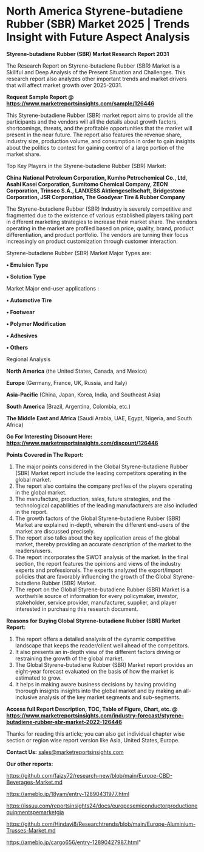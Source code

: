# North America Styrene-butadiene Rubber (SBR) Market 2025 | Trends Insight with Future Aspect Analysis

<strong>Styrene-butadiene Rubber (SBR) Market Research Report 2031</strong>

The Research Report on Styrene-butadiene Rubber (SBR) Market is a Skillful and Deep Analysis of the Present Situation and Challenges. This research report also analyzes other important trends and market drivers that will affect market growth over 2025-2031.

<strong>Request Sample Report @ <a href=https://www.marketreportsinsights.com/sample/126446>https://www.marketreportsinsights.com/sample/126446</a></strong>

This Styrene-butadiene Rubber (SBR) market report aims to provide all the participants and the vendors will all the details about growth factors, shortcomings, threats, and the profitable opportunities that the market will present in the near future. The report also features the revenue share, industry size, production volume, and consumption in order to gain insights about the politics to contest for gaining control of a large portion of the market share.

Top Key Players in the Styrene-butadiene Rubber (SBR) Market:

<strong>China National Petroleum Corporation, Kumho Petrochemical Co., Ltd, Asahi Kasei Corporation, Sumitomo Chemical Company, ZEON Corporation, Trinseo S.A., LANXESS Aktiengesellschaft, Bridgestone Corporation, JSR Corporation, The Goodyear Tire & Rubber Company</strong>

The Styrene-butadiene Rubber (SBR) Industry is severely competitive and fragmented due to the existence of various established players taking part in different marketing strategies to increase their market share. The vendors operating in the market are profiled based on price, quality, brand, product differentiation, and product portfolio. The vendors are turning their focus increasingly on product customization through customer interaction.

Styrene-butadiene Rubber (SBR) Market Major Types are:

<strong>• Emulsion Type

• Solution Type</strong>

Market Major end-user applications :

<strong>• Automotive Tire

• Footwear

• Polymer Modification

• Adhesives

• Others</strong>

Regional Analysis

</u><strong><b>North America</b></strong> (the United States, Canada, and Mexico)

<strong><b>Europe </b></strong>(Germany, France, UK, Russia, and Italy)

<strong><b>Asia-Pacific</b></strong> (China, Japan, Korea, India, and Southeast Asia)

<strong><b>South America</b></strong> (Brazil, Argentina, Colombia, etc.)

<strong><b>The Middle East and Africa</b></strong> (Saudi Arabia, UAE, Egypt, Nigeria, and South Africa)

<strong>Go For Interesting Discount Here: <a href=https://www.marketreportsinsights.com/discount/126446>https://www.marketreportsinsights.com/discount/126446</a></strong>

<strong>Points Covered in The Report:</strong>
<ol>
  <li>The major points considered in the Global Styrene-butadiene Rubber (SBR) Market report include the leading competitors operating in the global market.</li>
  <li>The report also contains the company profiles of the players operating in the global market.</li>
  <li>The manufacture, production, sales, future strategies, and the technological capabilities of the leading manufacturers are also included in the report.</li>
  <li>The growth factors of the Global Styrene-butadiene Rubber (SBR) Market are explained in-depth, wherein the different end-users of the market are discussed precisely.</li>
  <li>The report also talks about the key application areas of the global market, thereby providing an accurate description of the market to the readers/users.</li>
  <li>The report incorporates the SWOT analysis of the market. In the final section, the report features the opinions and views of the industry experts and professionals. The experts analyzed the export/import policies that are favorably influencing the growth of the Global Styrene-butadiene Rubber (SBR) Market.</li>
  <li>The report on the Global Styrene-butadiene Rubber (SBR) Market is a worthwhile source of information for every policymaker, investor, stakeholder, service provider, manufacturer, supplier, and player interested in purchasing this research document.</li>
</ol>
<strong>Reasons for Buying Global Styrene-butadiene Rubber (SBR) Market Report:</strong>

<ol>
  <li>The report offers a detailed analysis of the dynamic competitive landscape that keeps the reader/client well ahead of the competitors.</li>
  <li>It also presents an in-depth view of the different factors driving or restraining the growth of the global market.</li>
  <li>The Global Styrene-butadiene Rubber (SBR) Market report provides an eight-year forecast evaluated on the basis of how the market is estimated to grow.</li>
  <li>It helps in making aware business decisions by having providing thorough insights insights into the global market and by making an all-inclusive analysis of the key market segments and sub-segments.</li>
</ol>
<strong>Access full Report Description, TOC, Table of Figure, Chart, etc. @ <a href=https://www.marketreportsinsights.com/industry-forecast/styrene-butadiene-rubber-sbr-market-2022-126446>https://www.marketreportsinsights.com/industry-forecast/styrene-butadiene-rubber-sbr-market-2022-126446</a></strong>


Thanks for reading this article; you can also get individual chapter wise section or region wise report version like Asia, United States, Europe.

<strong>Contact Us:</strong>
sales@marketreportsinsights.com

<strong>Our other reports:</strong>

<a href=https://github.com/faizy72/research-new/blob/main/Europe-CBD-Beverages-Market.md>https://github.com/faizy72/research-new/blob/main/Europe-CBD-Beverages-Market.md</a>

<a href=https://ameblo.jp/18yam/entry-12890431977.html>https://ameblo.jp/18yam/entry-12890431977.html</a>

<a href=https://issuu.com/reportsinsights24/docs/europesemiconductorproductionequipmentspemarketgia>https://issuu.com/reportsinsights24/docs/europesemiconductorproductionequipmentspemarketgia</a>

<a href=https://github.com/Hindavi8/Researchtrends/blob/main/Europe-Aluminium-Trusses-Market.md>https://github.com/Hindavi8/Researchtrends/blob/main/Europe-Aluminium-Trusses-Market.md</a>

<a href=https://ameblo.jp/cargo656/entry-12890427987.html>https://ameblo.jp/cargo656/entry-12890427987.html</a>"
